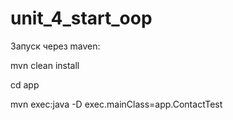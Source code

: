 # unit_4_start_oop

Запуск через maven:

mvn clean install

cd app

mvn exec:java -D exec.mainClass=app.ContactTest
